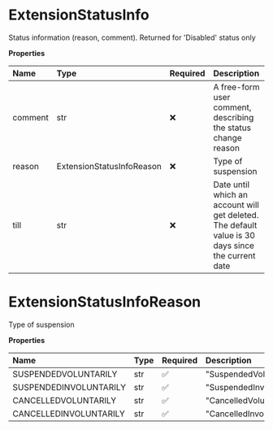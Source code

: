 # ExtensionStatusInfo

Status information (reason, comment). Returned for 'Disabled' status only

**Properties**

| Name    | Type                      | Required | Description                                                                                       |
| :------ | :------------------------ | :------- | :------------------------------------------------------------------------------------------------ |
| comment | str                       | ❌       | A free-form user comment, describing the status change reason                                     |
| reason  | ExtensionStatusInfoReason | ❌       | Type of suspension                                                                                |
| till    | str                       | ❌       | Date until which an account will get deleted. The default value is 30 days since the current date |

# ExtensionStatusInfoReason

Type of suspension

**Properties**

| Name                   | Type | Required | Description              |
| :--------------------- | :--- | :------- | :----------------------- |
| SUSPENDEDVOLUNTARILY   | str  | ✅       | "SuspendedVoluntarily"   |
| SUSPENDEDINVOLUNTARILY | str  | ✅       | "SuspendedInvoluntarily" |
| CANCELLEDVOLUNTARILY   | str  | ✅       | "CancelledVoluntarily"   |
| CANCELLEDINVOLUNTARILY | str  | ✅       | "CancelledInvoluntarily" |

<!-- This file was generated by liblab | https://liblab.com/ -->
